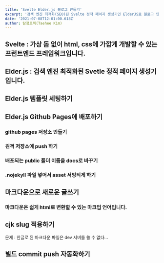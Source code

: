 ```yaml
---
title: 'Svelte Elder.js 블로그 만들기'
excerpt: '검색 엔진 최적화(SEO)된 Svelte 정적 페이지 생성기인 ElderJS로 블로그 만드는 과정을 설명합니다.'
date: '2021-07-08T12:01:00.618Z'
author: 탐정토끼(Taehee Kim)
---
```


## Svelte : 가상 돔 없이 html, css에 가깝게 개발할 수 있는 프런트엔드 프레임워크입니다.

## Elder.js : 검색 엔진 최적화된 Svetle 정적 페이지 생성기입니다.

## Elder.js 템플릿 세팅하기

## Elder.js Github Pages에 배포하기
### github pages 저장소 만들기
### 원격 저장소에 push 하기
### 배포되는 public 폴더 이름을 docs로 바꾸기
### .nojekyll 파일 넣어서 asset 서빙되게 하기

## 마크다운으로 새로운 글쓰기
### 마크다운은 쉽게 html로 변환할 수 있는 마크업 언어입니다.

## cjk slug 적용하기
문제 : 한글로 된 마크다운 파일은 dev 서버를 쓸 수 없다...

## 빌드 commit push 자동화하기

